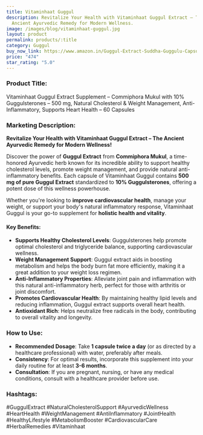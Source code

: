 ```yaml
---
title: Vitaminhaat Guggul
description: Revitalize Your Health with Vitaminhaat Guggul Extract – The
  Ancient Ayurvedic Remedy for Modern Wellness.
image: /images/blog/vitaminhaat-guggul.jpg
layout: product
permalink: products/:title
category: Guggul
buy_now_link: https://www.amazon.in/Guggul-Extract-Suddha-Guggulu-Capsules/dp/B09CLGVGKL/ref=sr_1_69?crid=274T8B0U72I18&tag=ayushmonk-21
price: "474"
star_rating: "5.0"
---
```

### Product Title:
Vitaminhaat Guggul Extract Supplement – Commiphora Mukul with 10% Guggulsterones – 500 mg, Natural Cholesterol & Weight Management, Anti-Inflammatory, Supports Heart Health – 60 Capsules

### Marketing Description:

**Revitalize Your Health with Vitaminhaat Guggul Extract – The Ancient Ayurvedic Remedy for Modern Wellness!**

Discover the power of **Guggul Extract** from **Commiphora Mukul**, a time-honored Ayurvedic herb known for its incredible ability to support healthy cholesterol levels, promote weight management, and provide natural anti-inflammatory benefits. Each capsule of Vitaminhaat Guggul contains **500 mg of pure Guggul Extract** standardized to **10% Guggulsterones**, offering a potent dose of this wellness powerhouse.

Whether you're looking to **improve cardiovascular health**, manage your weight, or support your body's natural inflammatory response, Vitaminhaat Guggul is your go-to supplement for **holistic health and vitality**. 

#### **Key Benefits:**
- **Supports Healthy Cholesterol Levels**: Guggulsterones help promote optimal cholesterol and triglyceride balance, supporting cardiovascular wellness.
- **Weight Management Support**: Guggul extract aids in boosting metabolism and helps the body burn fat more efficiently, making it a great addition to your weight loss regimen.
- **Anti-Inflammatory Properties**: Alleviate joint pain and inflammation with this natural anti-inflammatory herb, perfect for those with arthritis or joint discomfort.
- **Promotes Cardiovascular Health**: By maintaining healthy lipid levels and reducing inflammation, Guggul extract supports overall heart health.
- **Antioxidant Rich**: Helps neutralize free radicals in the body, contributing to overall vitality and longevity.

### **How to Use:**

- **Recommended Dosage**: Take **1 capsule twice a day** (or as directed by a healthcare professional) with water, preferably after meals.
- **Consistency**: For optimal results, incorporate this supplement into your daily routine for at least **3-6 months**.
- **Consultation**: If you are pregnant, nursing, or have any medical conditions, consult with a healthcare provider before use.

### **Hashtags:**

#GuggulExtract #NaturalCholesterolSupport #AyurvedicWellness #HeartHealth #WeightManagement #AntiInflammatory #JointHealth #HealthyLifestyle #MetabolismBooster #CardiovascularCare #HerbalRemedies #Vitaminhaat
